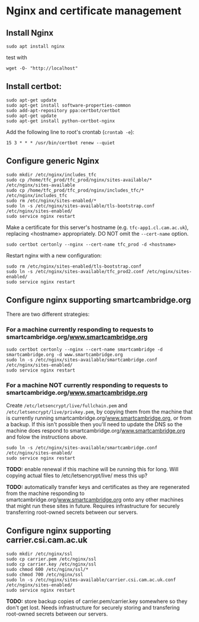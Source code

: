 Nginx and certificate management
================================

## Install Nginx

```
sudo apt install nginx
```
test with

```
wget -O- "http://localhost"
```

## Install certbot:

```
sudo apt-get update
sudo apt-get install software-properties-common
sudo add-apt-repository ppa:certbot/certbot
sudo apt-get update
sudo apt-get install python-certbot-nginx
```

Add the following line to root's crontab (`crontab -e`):

```
15 3 * * * /usr/bin/certbot renew --quiet
```

## Configure generic Nginx

```
sudo mkdir /etc/nginx/includes_tfc
sudo cp /home/tfc_prod/tfc_prod/nginx/sites-available/* /etc/nginx/sites-available
sudo cp /home/tfc_prod/tfc_prod/nginx/includes_tfc/* /etc/nginx/includes_tfc
sudo rm /etc/nginx/sites-enabled/*
sudo ln -s /etc/nginx/sites-available/tls-bootstrap.conf /etc/nginx/sites-enabled/
sudo service nginx restart
```

Make a certificate for this server's hostname (e.g. `tfc-app1.cl.cam.ac.uk`), replacing \<hostname\> appropriately.
DO NOT omit the `--cert-name` option.

```
sudo certbot certonly --nginx --cert-name tfc_prod -d <hostname>
```

Restart nginx with a new configuration:

```
sudo rm /etc/nginx/sites-enabled/tls-bootstrap.conf
sudo ln -s /etc/nginx/sites-available/tfc_prod2.conf /etc/nginx/sites-enabled/
sudo service nginx restart
```

## Configure nginx supporting smartcambridge.org

There are two different strategies:

### For a machine currently responding to requests to smartcambridge.org/www.smartcambridge.org

```
sudo certbot certonly --nginx --cert-name smartcambridge -d smartcambridge.org -d www.smartcambridge.org
sudo ln -s /etc/nginx/sites-available/smartcambridge.conf /etc/nginx/sites-enabled/
sudo service nginx restart
```

### For a machine NOT currently responding to requests to smartcambridge.org/www.smartcambridge.org

Create `/etc/letsencrypt/live/fullchain.pem` and `/etc/letsencrypt/live/privkey.pem`,
by copying them from the machine that is currently running smartcambridge.org/www.smartcambridge.org,
or from a backup. If this isn't possible then you'll need to update the DNS so the machine does respond to
smartcambridge.org/www.smartcambridge.org and folow the instructions above.

```
sudo ln -s /etc/nginx/sites-available/smartcambridge.conf /etc/nginx/sites-enabled/
sudo service nginx restart
```

**TODO:** enable renewal if this machine will be running this for long. Will copying
actual files to /etc/letsencrypt/live/ mess this up?

**TODO:** automatically transfer keys and certificates as they are regenerated
from the machine responding to smartcambridge.org/www.smartcambridge.org onto any
other machines that might run these sites in future. Requires infrastructure for securely
transferring root-owned secrets between our servers.

## Configure nginx supporting carrier.csi.cam.ac.uk

```
sudo mkdir /etc/nginx/ssl
sudo cp carrier.pem /etc/nginx/ssl
sudo cp carrier.key /etc/nginx/ssl
sudo chmod 600 /etc/nginx/ssl/*
sudo chmod 700 /etc/nginx/ssl
sudo ln -s /etc/nginx/sites-available/carrier.csi.cam.ac.uk.conf /etc/nginx/sites-enabled/
sudo service nginx restart
```

**TODO:** store backup copies of carrier.pem/carrier.key somewhere so they don't get lost.
Needs infrastructure for securely storing and transfering root-owned secrets between our servers.
